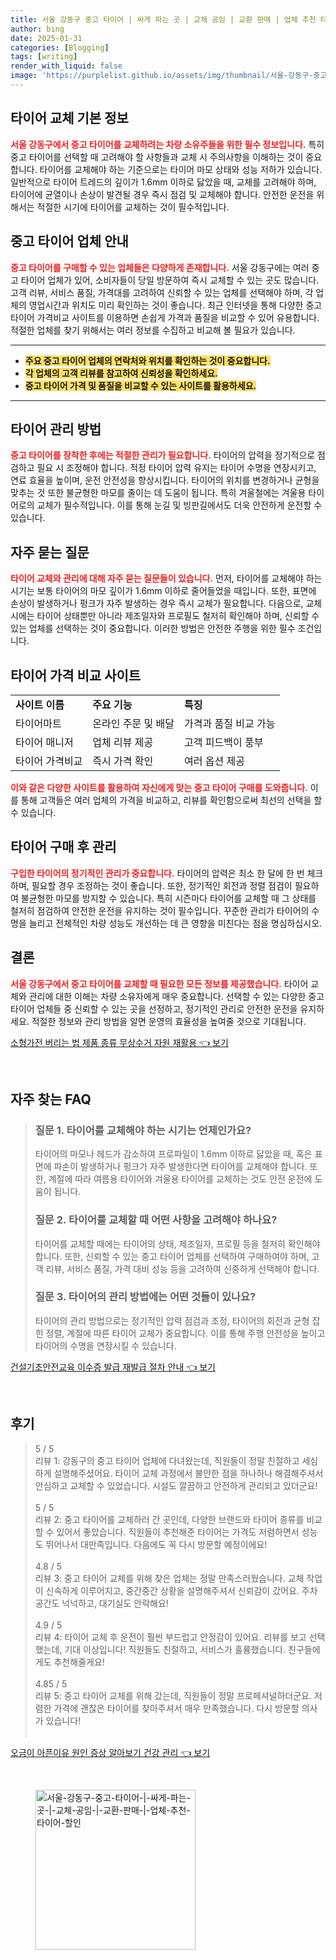 ```yaml
---
title: 서울 강동구 중고 타이어 | 싸게 파는 곳 | 교체 공임 | 교환 판매 | 업체 추천 타이어 할인
author: bing
date: 2025-01-31
categories: [Blogging]
tags: [writing]
render_with_liquid: false
image: 'https://purplelist.github.io/assets/img/thumbnail/서울-강동구-중고-타이어-|-싸게-파는-곳-|-교체-공임-|-교환-판매-|-업체-추천-타이어-할인.webp'
---
```



<h2 id='타이어 교체 기본 정보'>타이어 교체 기본 정보</h2>

<p><b><span style="color: #ee2323;">서울 강동구에서 중고 타이어를 교체하려는 차량 소유주들을 위한 필수 정보입니다.</span></b> 특히 중고 타이어를 선택할 때 고려해야 할 사항들과 교체 시 주의사항을 이해하는 것이 중요합니다. 타이어를 교체해야 하는 기준으로는 타이어 마모 상태와 성능 저하가 있습니다. 일반적으로 타이어 트레드의 깊이가 1.6mm 이하로 닳았을 때, 교체를 고려해야 하며, 타이어에 균열이나 손상이 발견될 경우 즉시 점검 및 교체해야 합니다. 안전한 운전을 위해서는 적절한 시기에 타이어를 교체하는 것이 필수적입니다.</p>

<h2 id='중고 타이어 업체 안내'>중고 타이어 업체 안내</h2>

<p><b><span style="color: #ee2323;">중고 타이어를 구매할 수 있는 업체들은 다양하게 존재합니다.</span></b> 서울 강동구에는 여러 중고 타이어 업체가 있어, 소비자들이 당일 방문하여 즉시 교체할 수 있는 곳도 많습니다. 고객 리뷰, 서비스 품질, 가격대를 고려하여 신뢰할 수 있는 업체를 선택해야 하며, 각 업체의 영업시간과 위치도 미리 확인하는 것이 좋습니다. 최근 인터넷을 통해 다양한 중고 타이어 가격비교 사이트를 이용하면 손쉽게 가격과 품질을 비교할 수 있어 유용합니다. 적절한 업체를 찾기 위해서는 여러 정보를 수집하고 비교해 볼 필요가 있습니다.</p>

<hr />

<ul>
    <li><b><span style="background-color: #ffe066;">주요 중고 타이어 업체의 연락처와 위치를 확인하는 것이 중요합니다.</span></b></li>
    <li><b><span style="background-color: #ffe066;">각 업체의 고객 리뷰를 참고하여 신뢰성을 확인하세요.</span></b></li>
    <li><b><span style="background-color: #ffe066;">중고 타이어 가격 및 품질을 비교할 수 있는 사이트를 활용하세요.</span></b></li>
</ul>

<hr />

<h2 id='타이어 관리 방법'>타이어 관리 방법</h2>

<p><b><span style="color: #ee2323;">중고 타이어를 장착한 후에는 적절한 관리가 필요합니다.</span></b> 타이어의 압력을 정기적으로 점검하고 필요 시 조정해야 합니다. 적정 타이어 압력 유지는 타이어 수명을 연장시키고, 연료 효율을 높이며, 운전 안전성을 향상시킵니다. 타이어의 위치를 변경하거나 균형을 맞추는 것 또한 불균형한 마모를 줄이는 데 도움이 됩니다. 특히 겨울철에는 겨울용 타이어로의 교체가 필수적입니다. 이를 통해 눈길 및 빙판길에서도 더욱 안전하게 운전할 수 있습니다.</p>

<h2 id='자주 묻는 질문'>자주 묻는 질문</h2>

<p><b><span style="color: #ee2323;">타이어 교체와 관리에 대해 자주 묻는 질문들이 있습니다.</span></b> 먼저, 타이어를 교체해야 하는 시기는 보통 타이어의 마모 깊이가 1.6mm 이하로 줄어들었을 때입니다. 또한, 표면에 손상이 발생하거나 펑크가 자주 발생하는 경우 즉시 교체가 필요합니다. 다음으로, 교체 시에는 타이어 상태뿐만 아니라 제조일자와 프로필도 철저히 확인해야 하며, 신뢰할 수 있는 업체를 선택하는 것이 중요합니다. 이러한 방법은 안전한 주행을 위한 필수 조건입니다.</p>

<h2 id='타이어 가격 비교 사이트'>타이어 가격 비교 사이트</h2>

<table>
    <tr>
        <td><b>사이트 이름</b></td>
        <td><b>주요 기능</b></td>
        <td><b>특징</b></td>
    </tr>
    <tr>
        <td>타이어마트</td>
        <td>온라인 주문 및 배달</td>
        <td>가격과 품질 비교 가능</td>
    </tr>
    <tr>
        <td>타이어 매니저</td>
        <td>업체 리뷰 제공</td>
        <td>고객 피드백이 풍부</td>
    </tr>
    <tr>
        <td>타이어 가격비교</td>
        <td>즉시 가격 확인</td>
        <td>여러 옵션 제공</td>
    </tr>
</table>

<p><b><span style="color: #ee2323;">이와 같은 다양한 사이트를 활용하여 자신에게 맞는 중고 타이어 구매를 도와줍니다.</span></b> 이를 통해 고객들은 여러 업체의 가격을 비교하고, 리뷰를 확인함으로써 최선의 선택을 할 수 있습니다.</p>

<h2 id='타이어 구매 후 관리'>타이어 구매 후 관리</h2>

<p><b><span style="color: #ee2323;">구입한 타이어의 정기적인 관리가 중요합니다.</span></b> 타이어의 압력은 최소 한 달에 한 번 체크하며, 필요할 경우 조정하는 것이 좋습니다. 또한, 정기적인 회전과 정렬 점검이 필요하여 불균형한 마모를 방지할 수 있습니다. 특히 시즌마다 타이어를 교체할 때 그 상태를 철저히 점검하여 안전한 운전을 유지하는 것이 필수입니다. 꾸준한 관리가 타이어의 수명을 늘리고 전체적인 차량 성능도 개선하는 데 큰 영향을 미친다는 점을 명심하십시오.</p>

<h2 id='결론'>결론</h2>

<p><b><span style="color: #ee2323;">서울 강동구에서 중고 타이어를 교체할 때 필요한 모든 정보를 제공했습니다.</span></b> 타이어 교체와 관리에 대한 이해는 차량 소유자에게 매우 중요합니다. 선택할 수 있는 다양한 중고 타이어 업체들 중 신뢰할 수 있는 곳을 선정하고, 정기적인 관리로 안전한 운전을 유지하세요. 적절한 정보와 관리 방법을 알면 운영의 효율성을 높여줄 것으로 기대됩니다.</p>


<p><a class="click-button" title="소형가전 버리는 법 제품 종류 무상수거 자원 재활용" href="https://purplelist.github.io/posts/%EC%86%8C%ED%98%95%EA%B0%80%EC%A0%84-%EB%B2%84%EB%A6%AC%EB%8A%94-%EB%B2%95-%EC%A0%9C%ED%92%88-%EC%A2%85%EB%A5%98-%EB%AC%B4%EC%83%81%EC%88%98%EA%B1%B0-%EC%9E%90%EC%9B%90-%EC%9E%AC%ED%99%9C%EC%9A%A9/" rel="dofollow">소형가전 버리는 법 제품 종류 무상수거 자원 재활용 👈 보기</a></p><br>
<h2 id='자주_찾는_FAQ'>자주 찾는 FAQ</h2>
<div itemscope="" itemtype="https://schema.org/FAQPage"> 
<blockquote> 
<div itemscope="" itemprop="mainEntity" itemtype="https://schema.org/Question"> 
<h3 itemprop="name">질문 1. 타이어를 교체해야 하는 시기는 언제인가요?</h3> 
<div itemscope="" itemprop="acceptedAnswer" itemtype="https://schema.org/Answer"> 
<span itemprop="text"> 
<p>타이어의 마모나 헤드가 감소하여 프로파일이 1.6mm 이하로 닳았을 때, 혹은 표면에 파손이 발생하거나 펑크가 자주 발생한다면 타이어를 교체해야 합니다. 또한, 계절에 따라 여름용 타이어와 겨울용 타이어를 교체하는 것도 안전 운전에 도움이 됩니다.</p> 
</span> 
</div> 
</div> 

<div itemscope="" itemprop="mainEntity" itemtype="https://schema.org/Question"> 
<h3 itemprop="name">질문 2. 타이어를 교체할 때 어떤 사항을 고려해야 하나요?</h3> 
<div itemscope="" itemprop="acceptedAnswer" itemtype="https://schema.org/Answer"> 
<span itemprop="text"> 
<p>타이어를 교체할 때에는 타이어의 상태, 제조일자, 프로필 등을 철저히 확인해야 합니다. 또한, 신뢰할 수 있는 중고 타이어 업체를 선택하여 구매하여야 하며, 고객 리뷰, 서비스 품질, 가격 대비 성능 등을 고려하여 신중하게 선택해야 합니다.</p> 
</span> 
</div> 
</div> 

<div itemscope="" itemprop="mainEntity" itemtype="https://schema.org/Question"> 
<h3 itemprop="name">질문 3. 타이어의 관리 방법에는 어떤 것들이 있나요?</h3> 
<div itemscope="" itemprop="acceptedAnswer" itemtype="https://schema.org/Answer"> 
<span itemprop="text"> 
<p>타이어의 관리 방법으로는 정기적인 압력 점검과 조정, 타이어의 회전과 균형 잡힌 정렬, 계절에 따른 타이어 교체가 중요합니다. 이를 통해 주행 안전성을 높이고 타이어의 수명을 연장시킬 수 있습니다.</p> 
</span> 
</div> 
</div> 
</blockquote> 
</div>
<p><a class="click-button" title="건설기초안전교육 이수증 발급 재발급 절차 안내" href="https://purplelist.github.io/posts/%EA%B1%B4%EC%84%A4%EA%B8%B0%EC%B4%88%EC%95%88%EC%A0%84%EA%B5%90%EC%9C%A1-%EC%9D%B4%EC%88%98%EC%A6%9D-%EB%B0%9C%EA%B8%89-%EC%9E%AC%EB%B0%9C%EA%B8%89-%EC%A0%88%EC%B0%A8-%EC%95%88%EB%82%B4/" rel="dofollow">건설기초안전교육 이수증 발급 재발급 절차 안내 👈 보기</a></p><br>
<h2 id='후기'>후기</h2>
<div itemscope itemtype="https://schema.org/Product">
  <blockquote>
  <div itemprop="review" itemscope itemtype="https://schema.org/Review">
      <div itemprop="reviewRating" itemscope itemtype="https://schema.org/Rating"> <span itemprop="ratingValue">5</span> / <span itemprop="bestRating">5</span> </div>
      <span itemprop="reviewBody">리뷰 1: 강동구의 중고 타이어 업체에 다녀왔는데, 직원들이 정말 친절하고 세심하게 설명해주셨어요. 타이어 교체 과정에서 불안한 점을 하나하나 해결해주셔서 안심하고 교체할 수 있었습니다. 시설도 깔끔하고 안전하게 관리되고 있더군요!</span>
  </div>
  <br>
  <div itemprop="review" itemscope itemtype="https://schema.org/Review">
      <div itemprop="reviewRating" itemscope itemtype="https://schema.org/Rating"> <span itemprop="ratingValue">5</span> / <span itemprop="bestRating">5</span> </div>
      <span itemprop="reviewBody">리뷰 2: 중고 타이어를 교체하러 간 곳인데, 다양한 브랜드와 타이어 종류를 비교할 수 있어서 좋았습니다. 직원들이 추천해준 타이어는 가격도 저렴하면서 성능도 뛰어나서 대만족입니다. 다음에도 꼭 다시 방문할 예정이에요!</span>
  </div>
  <br>
  <div itemprop="review" itemscope itemtype="https://schema.org/Review">
      <div itemprop="reviewRating" itemscope itemtype="https://schema.org/Rating"> <span itemprop="ratingValue">4.8</span> / <span itemprop="bestRating">5</span> </div>
      <span itemprop="reviewBody">리뷰 3: 중고 타이어 교체를 위해 찾은 업체는 정말 만족스러웠습니다. 교체 작업이 신속하게 이루어지고, 중간중간 상황을 설명해주셔서 신뢰감이 갔어요. 주차 공간도 넉넉하고, 대기실도 안락해요!</span>
  </div>
  <br>
  <div itemprop="review" itemscope itemtype="https://schema.org/Review">
      <div itemprop="reviewRating" itemscope itemtype="https://schema.org/Rating"> <span itemprop="ratingValue">4.9</span> / <span itemprop="bestRating">5</span> </div>
      <span itemprop="reviewBody">리뷰 4: 타이어 교체 후 운전이 훨씬 부드럽고 안정감이 있어요. 리뷰를 보고 선택했는데, 기대 이상입니다! 직원들도 친절하고, 서비스가 훌륭했습니다. 친구들에게도 추천해줄게요!</span>
  </div>
  <br>
  <div itemprop="review" itemscope itemtype="https://schema.org/Review">
      <div itemprop="reviewRating" itemscope itemtype="https://schema.org/Rating"> <span itemprop="ratingValue">4.85</span> / <span itemprop="bestRating">5</span> </div>
      <span itemprop="reviewBody">리뷰 5: 중고 타이어 교체를 위해 갔는데, 직원들이 정말 프로페셔널하더군요. 저렴한 가격에 괜찮은 타이어를 찾아주셔서 매우 만족했습니다. 다시 방문할 의사가 있습니다!</span>
  </div>
  <br>
  </blockquote>
</div>
<p><a class="click-button" title="오금이 아픈이유 원인 증상 알아보기 건강 관리" href="https://purplelist.github.io/posts/%EC%98%A4%EA%B8%88%EC%9D%B4-%EC%95%84%ED%94%88%EC%9D%B4%EC%9C%A0-%EC%9B%90%EC%9D%B8-%EC%A6%9D%EC%83%81-%EC%95%8C%EC%95%84%EB%B3%B4%EA%B8%B0-%EA%B1%B4%EA%B0%95-%EA%B4%80%EB%A6%AC/" rel="dofollow">오금이 아픈이유 원인 증상 알아보기 건강 관리 👈 보기</a></p><br>
<figure class="image"><img src="https://purplelist.github.io/assets/img/thumbnail/서울-강동구-중고-타이어-|-싸게-파는-곳-|-교체-공임-|-교환-판매-|-업체-추천-타이어-할인.webp" alt="서울-강동구-중고-타이어-|-싸게-파는-곳-|-교체-공임-|-교환-판매-|-업체-추천-타이어-할인" width="256" height="256"></figure>